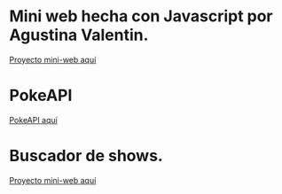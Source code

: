 # Mini web hecha con Javascript por Agustina Valentin.

[Proyecto mini-web aquí](https://agustinadev.github.io/carpeta-javascript/proyecto-mini-web/proyecto-miniweb.html)

# PokeAPI

[PokeAPI aquí](https://agustinadev.github.io/carpeta-javascript/pokemon/pokeapi.html)

# Buscador de shows.

[Proyecto mini-web aquí](https://agustinadev.github.io/carpeta-javascript/buscador-de-shows/api-tv-show.html)
